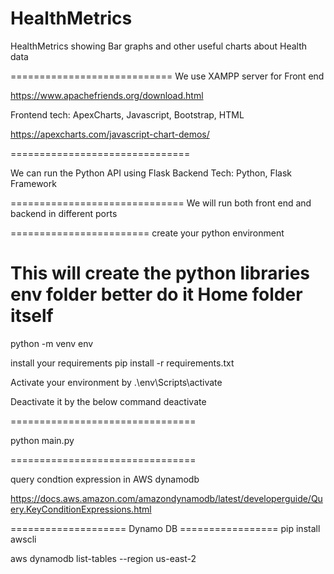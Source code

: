 # HealthMetrics
HealthMetrics showing Bar graphs and other useful charts about Health data

============================
We use  XAMPP server for Front end

https://www.apachefriends.org/download.html


Frontend tech:   ApexCharts, Javascript, Bootstrap, HTML


https://apexcharts.com/javascript-chart-demos/




===============================

We can run the Python API using Flask
Backend Tech:  Python, Flask Framework


==============================
We will run both front end and backend in different ports




========================
create your python environment

# This will create the python libraries env folder better do it Home folder itself
python -m venv env

install your requirements
pip install -r requirements.txt


Activate your environment by 
.\env\Scripts\activate

Deactivate it by the below command
deactivate



================================

python main.py



================================


query condtion expression in AWS dynamodb


https://docs.aws.amazon.com/amazondynamodb/latest/developerguide/Query.KeyConditionExpressions.html




==================== Dynamo DB =================
pip install awscli

aws dynamodb list-tables --region us-east-2